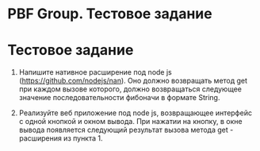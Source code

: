 # PBF Group. Тестовое задание

# Тестовое задание

1. Напишите нативное расширение под node js (https://github.com/nodejs/nan). Оно должно возвращать метод get при каждом вызове которого, должно возвращаться следующее значение последовательности фибоначи в формате String.

2. Реализуйте веб приложение под node js, возвращающее интерфейс с одной кнопкой и окном вывода. При нажатии на кнопку, в окне вывода появляется следующий результат вызова метода get - расширения из пункта 1.
